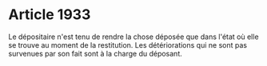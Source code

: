 # Article 1933

Le dépositaire n'est tenu de rendre la chose déposée que dans l'état où elle se trouve au moment de la restitution. Les détériorations qui ne sont pas survenues par son fait sont à la charge du déposant.
